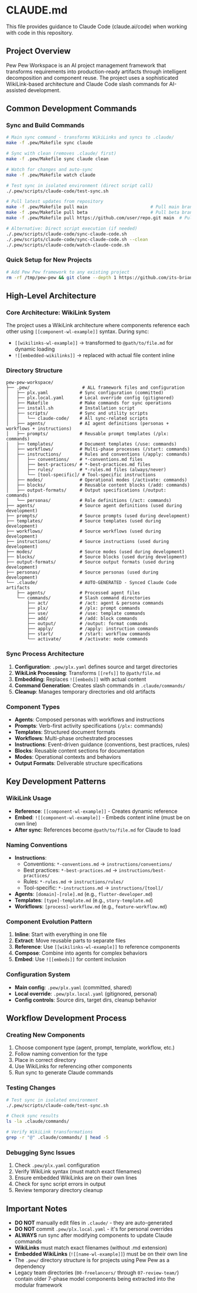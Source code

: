 # CLAUDE.md

This file provides guidance to Claude Code (claude.ai/code) when working with code in this repository.

## Project Overview

Pew Pew Workspace is an AI project management framework that transforms requirements into production-ready artifacts through intelligent decomposition and component reuse. The project uses a sophisticated WikiLink-based architecture and Claude Code slash commands for AI-assisted development.

## Common Development Commands

### Sync and Build Commands
```bash
# Main sync command - transforms WikiLinks and syncs to .claude/
make -f .pew/Makefile sync claude

# Sync with clean (removes .claude/ first)
make -f .pew/Makefile sync claude clean

# Watch for changes and auto-sync
make -f .pew/Makefile watch claude

# Test sync in isolated environment (direct script call)
./.pew/scripts/claude-code/test-sync.sh

# Pull latest updates from repository
make -f .pew/Makefile pull main                        # Pull main branch
make -f .pew/Makefile pull beta                        # Pull beta branch
make -f .pew/Makefile pull https://github.com/user/repo.git main  # Pull from any repository

# Alternative: Direct script execution (if needed)
./.pew/scripts/claude-code/sync-claude-code.sh
./.pew/scripts/claude-code/sync-claude-code.sh --clean
./.pew/scripts/claude-code/watch-claude-code.sh
```

### Quick Setup for New Projects
```bash
# Add Pew Pew framework to any existing project
rm -rf /tmp/pew-pew && git clone --depth 1 https://github.com/its-brianwithai/pew-pew-workspace.git /tmp/pew-pew && cd "$(pwd)" && mkdir -p .pew && for dir in agents prompts templates workflows instructions modes blocks output-formats personas scripts Makefile install.sh; do if [ -f "/tmp/pew-pew/.pew/$dir" ]; then cp "/tmp/pew-pew/.pew/$dir" ".pew/$dir"; elif [ -d "/tmp/pew-pew/.pew/$dir" ]; then mkdir -p ".pew/$dir" && cp -r "/tmp/pew-pew/.pew/$dir"/* ".pew/$dir"/ 2>/dev/null || true; fi; done && cp /tmp/pew-pew/.pew/plx.yaml .pew/plx.yaml && ./.pew/scripts/claude-code/sync-claude-code.sh && rm -rf /tmp/pew-pew
```

## High-Level Architecture

### Core Architecture: WikiLink System
The project uses a WikiLink architecture where components reference each other using `[[component-wl-example]]` syntax. During sync:
- `[[wikilinks-wl-example]]` → transformed to `@path/to/file.md` for dynamic loading
- `![[embedded-wikilinks]]` → replaced with actual file content inline

### Directory Structure
```
pew-pew-workspace/
├── .pew/                    # ALL framework files and configuration
│   ├── plx.yaml            # Sync configuration (committed)
│   ├── plx.local.yaml      # Local override config (gitignored)
│   ├── Makefile            # Make commands for sync operations
│   ├── install.sh          # Installation script
│   ├── scripts/            # Sync and utility scripts
│   │   └── claude-code/    # All sync-related scripts
│   ├── agents/             # AI agent definitions (personas + workflows + instructions)
│   ├── prompts/            # Reusable prompt templates (/plx: commands)
│   ├── templates/          # Document templates (/use: commands)
│   ├── workflows/          # Multi-phase processes (/start: commands)
│   ├── instructions/       # Rules and conventions (/apply: commands)
│   │   ├── conventions/    # *-conventions.md files
│   │   ├── best-practices/ # *-best-practices.md files
│   │   ├── rules/          # *-rules.md files (always/never)
│   │   └── [tool-specific]/ # Tool-specific instructions
│   ├── modes/              # Operational modes (/activate: commands)
│   ├── blocks/             # Reusable content blocks (/add: commands)
│   ├── output-formats/     # Output specifications (/output: commands)
│   └── personas/           # Role definitions (/act: commands)
├── agents/                 # Source agent definitions (used during development)
├── prompts/                # Source prompts (used during development)
├── templates/              # Source templates (used during development)
├── workflows/              # Source workflows (used during development)
├── instructions/           # Source instructions (used during development)
├── modes/                  # Source modes (used during development)
├── blocks/                 # Source blocks (used during development)
├── output-formats/         # Source output formats (used during development)
├── personas/               # Source personas (used during development)
└── .claude/                # AUTO-GENERATED - Synced Claude Code artifacts
    ├── agents/             # Processed agent files
    └── commands/           # Slash command directories
        ├── act/            # /act: agent & persona commands
        ├── plx/            # /plx: prompt commands
        ├── use/            # /use: template commands
        ├── add/            # /add: block commands
        ├── output/         # /output: format commands
        ├── apply/          # /apply: instruction commands
        ├── start/          # /start: workflow commands
        └── activate/       # /activate: mode commands
```

### Sync Process Architecture
1. **Configuration**: `.pew/plx.yaml` defines source and target directories
2. **WikiLink Processing**: Transforms `[[refs]]` to `@path/file.md`
3. **Embedding**: Replaces `![[embeds]]` with actual content
4. **Command Generation**: Creates slash commands in `.claude/commands/`
5. **Cleanup**: Manages temporary directories and old artifacts

### Component Types
- **Agents**: Composed personas with workflows and instructions
- **Prompts**: Verb-first activity specifications (`/plx:` commands)
- **Templates**: Structured document formats
- **Workflows**: Multi-phase orchestrated processes
- **Instructions**: Event-driven guidance (conventions, best practices, rules)
- **Blocks**: Reusable content sections for documentation
- **Modes**: Operational contexts and behaviors
- **Output Formats**: Deliverable structure specifications

## Key Development Patterns

### WikiLink Usage
- **Reference**: `[[component-wl-example]]` - Creates dynamic reference
- **Embed**: `![[component-wl-example]]` - Embeds content inline (must be on own line)
- **After sync**: References become `@path/to/file.md` for Claude to load

### Naming Conventions
- **Instructions**: 
  - Conventions: `*-conventions.md` → `instructions/conventions/`
  - Best practices: `*-best-practices.md` → `instructions/best-practices/`
  - Rules: `*-rules.md` → `instructions/rules/`
  - Tool-specific: `*-instructions.md` → `instructions/[tool]/`
- **Agents**: `[domain]-[role].md` (e.g., `flutter-developer.md`)
- **Templates**: `[type]-template.md` (e.g., `story-template.md`)
- **Workflows**: `[process]-workflow.md` (e.g., `feature-workflow.md`)

### Component Evolution Pattern
1. **Inline**: Start with everything in one file
2. **Extract**: Move reusable parts to separate files
3. **Reference**: Use `[[wikilinks-wl-example]]` to reference components
4. **Compose**: Combine into agents for complex behaviors
5. **Embed**: Use `![[embeds]]` for content inclusion

### Configuration System
- **Main config**: `.pew/plx.yaml` (committed, shared)
- **Local override**: `.pew/plx.local.yaml` (gitignored, personal)
- **Config controls**: Source dirs, target dirs, cleanup behavior

## Workflow Development Process

### Creating New Components
1. Choose component type (agent, prompt, template, workflow, etc.)
2. Follow naming convention for the type
3. Place in correct directory
4. Use WikiLinks for referencing other components
5. Run sync to generate Claude commands

### Testing Changes
```bash
# Test sync in isolated environment
./.pew/scripts/claude-code/test-sync.sh

# Check sync results
ls -la .claude/commands/

# Verify WikiLink transformations
grep -r "@" .claude/commands/ | head -5
```

### Debugging Sync Issues
1. Check `.pew/plx.yaml` configuration
2. Verify WikiLink syntax (must match exact filenames)
3. Ensure embedded WikiLinks are on their own lines
4. Check for sync script errors in output
5. Review temporary directory cleanup

## Important Notes

- **DO NOT** manually edit files in `.claude/` - they are auto-generated
- **DO NOT** commit `.pew/plx.local.yaml` - it's for personal overrides
- **ALWAYS** run sync after modifying components to update Claude commands
- **WikiLinks** must match exact filenames (without .md extension)
- **Embedded WikiLinks** (`![[name-wl-example]]`) must be on their own line
- The `.pew/` directory structure is for projects using Pew Pew as a dependency
- Legacy team directories (`00-freelancers/` through `07-review-team/`) contain older 7-phase model components being extracted into the modular framework
